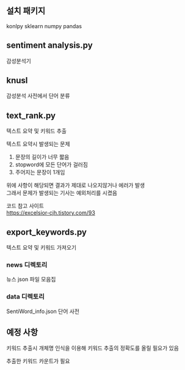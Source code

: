 ## 설치 패키지

konlpy
sklearn
numpy
pandas

## sentiment analysis.py

감성분석기

## knusl

감성분석 사전에서 단어 분류

## text_rank.py

텍스트 요약 및 키워드 추출

텍스트 요약시 발생되는 문제

1. 문장의 길이가 너무 짧음
2. stopword에 모든 단어가 걸러짐
3. 주어지는 문장이 1개임

위에 사항이 해당되면 결과가 제대로 나오지않거나 에러가 발생  
그래서 문제가 발생되는 기사는 예외처리를 시켰음

코드 참고 사이트  
<https://excelsior-cjh.tistory.com/93>

## export_keywords.py

텍스트 요약 및 키워드 가져오기

### news 디렉토리

뉴스 json 파일 모음집

### data 디렉토리

SentiWord_info.json 단어 사전


## 예정 사항

키워드 추출시 개체명 인식을 이용해 키워드 추출의 정확도를 올릴 필요가 있음

추출한 키워드 카운트가 필요
